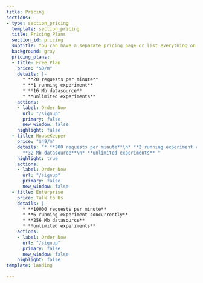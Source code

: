 ```yaml
---
title: Pricing
sections:
- type: section_pricing
  template: section_pricing
  title: Pricing Plans
  section_id: pricing
  subtitle: You can have a separate pricing page or list everything on the home page.
  background: gray
  pricing_plans:
  - title: Free Plan
    price: "$0/m"
    details: |-
      * **20 requests per minute**
      * **1 running experiment**
      * **16 Mb datasource**
      * **unlimited experiments**
    actions:
    - label: Order Now
      url: "/signup"
      primary: false
      new_window: false
    highlight: false
  - title: HouseKeeper
    price: "$49/m"
    details: "* **200 requests per minute**\n* **2 running experiment concurrently**\n*
      **32 Mb datasource**\n* **unlimited experiments** "
    highlight: true
    actions:
    - label: Order Now
      url: "/signup"
      primary: false
      new_window: false
  - title: Enterprise
    price: Talk to Us
    details: |-
      * **10000 requests per minute**
      * **6 running experiment concurrently**
      * **256 Mb datasource**
      * **unlimited experiments**
    actions:
    - label: Order Now
      url: "/signup"
      primary: false
      new_window: false
    highlight: false
template: landing

---
```

